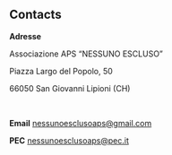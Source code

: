 ## Contacts

**Adresse**

<div class="card">
<div class="card-body">

Associazione APS “NESSUNO ESCLUSO”  

Piazza Largo del Popolo, 50  

66050 San Giovanni Lipioni (CH)

</div>
</div>

[//]: # (pour des blocks de code : ```)

<br/>

**Email** nessunoesclusoaps@gmail.com

**PEC** nessunoesclusoaps@pec.it
